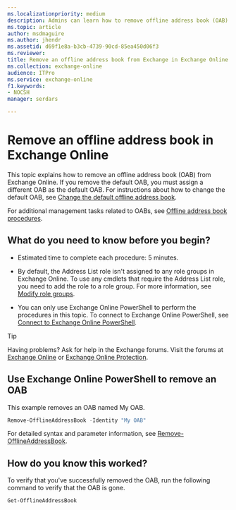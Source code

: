 ```yaml
---
ms.localizationpriority: medium
description: Admins can learn how to remove offline address book (OAB) from Exchange Online.
ms.topic: article
author: msdmaguire
ms.author: jhendr
ms.assetid: d69f1e8a-b3cb-4739-90cd-85ea450d06f3
ms.reviewer: 
title: Remove an offline address book from Exchange in Exchange Online
ms.collection: exchange-online
audience: ITPro
ms.service: exchange-online
f1.keywords:
- NOCSH
manager: serdars

---
```


# Remove an offline address book in Exchange Online

This topic explains how to remove an offline address book (OAB) from Exchange Online. If you remove the default OAB, you must assign a different OAB as the default OAB. For instructions about how to change the default OAB, see [Change the default offline address book](change-default-offline-address-book.md).

For additional management tasks related to OABs, see [Offline address book procedures](offline-address-book-procedures.md).

## What do you need to know before you begin?

- Estimated time to complete each procedure: 5 minutes.

- By default, the Address List role isn't assigned to any role groups in Exchange Online. To use any cmdlets that require the Address List role, you need to add the role to a role group. For more information, see [Modify role groups](../../permissions-exo/role-groups.md#modify-role-groups).

- You can only use Exchange Online PowerShell to perform the procedures in this topic. To connect to Exchange Online PowerShell, see [Connect to Exchange Online PowerShell](/powershell/exchange/connect-to-exchange-online-powershell).

> [!TIP]
> Having problems? Ask for help in the Exchange forums. Visit the forums at [Exchange Online](https://social.technet.microsoft.com/forums/msonline/home?forum=onlineservicesexchange) or [Exchange Online Protection](https://social.technet.microsoft.com/forums/forefront/home?forum=FOPE).

## Use Exchange Online PowerShell to remove an OAB

This example removes an OAB named My OAB.

```PowerShell
Remove-OfflineAddressBook -Identity "My OAB"
```

For detailed syntax and parameter information, see [Remove-OfflineAddressBook](/powershell/module/exchange/remove-offlineaddressbook).


## How do you know this worked?

To verify that you've successfully removed the OAB, run the following command to verify that the OAB is gone.

```PowerShell
Get-OfflineAddressBook
```